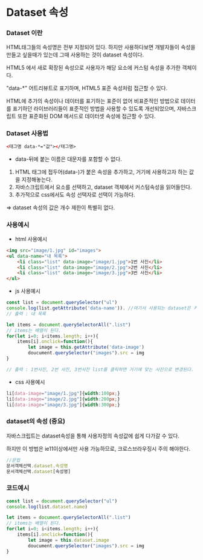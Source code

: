 # Dataset 속성

### Dataset 이란

HTML태그들의 속성명은 전부 지정되어 있다. 하지만 사용하다보면 개발자들이 속성을 만들고 싶을때가 있는데 그때 사용하는 것이 dataset 속성이다.

HTML5 에서 새로 확장된 속성으로 사용자가 해당 요소에 커스텀 속성을 추가한 객체이다.

"data-*" 어트리뷰트로 표기하며, HTML5 표준 속성처럼 접근할 수 있다.

HTML에 추가의 속성이나 데이터를 표기하는 표준이 없어 비표준적인 방법으로 데이터를 표기하던 라이브러리들이 표준적인 방법을 사용할 수 있도록 개선되었으며, 자바스크립트 또한 표준화된 DOM 메서드로 데이터셋 속성에 접근할 수 있다.

### Da**taset 사용법**

```html
<태그명 data-*="값"></태그명>
```

- data-뒤에 붙는 이름은 대문자를 포함할 수 없다.
1. HTML 태그에 접두어(data-)가 붙은 속성을 추가하고, 거기에 사용하고자 하는 값을 지정해놓는다.
2. 자바스크립트에서 요소를 선택하고, dataset 객체에서 커스텀속성을 읽어들인다.
3. 추가적으로 css에서도 속성 선택자로 선택이 가능하다.

=> dataset 속성의 값은 개수 제한이 특별히 없다.

### 사용예시

- html 사용예시

```html
<img src="image/1.jpg" id="images">
<ul data-name="내 목록">
	<li class="list" data-image="image/1.jpg">1번 사진</li>
	<li class="list" data-image="image/2.jpg">2번 사진</li>
	<li class="list" data-image="image/3.jpg">3번 사진</li>
</ul>
```

- js 사용예시

```jsx
const list = document.querySelector("ul")
console.log(list.getAttribute('data-name')). //여기서 사용되는 dataset은 커스텀 속성을 모아놓은 객체이다.
// 출력 : 내 목록
```

```jsx
let items = document.querySelectorAll(".list")
// items는 배열이 된다.
for(let i=0; i<items.length; i++){
	items[i].onclick=function(){
		let image = this.getAttribute('data-image')
		doucument.querySelector("images").src = img
}

// 출력 : 1번사진, 2번 사진, 3번사진 list를 클릭하면 거기에 맞는 사진으로 변경된다.
```

- css 사용예시

```css
li[data-image="image/1.jpg"]{width:100px;}
li[data-image="image/2.jpg"]{width:200px;}
li[data-image="image/3.jpg"]{width:300px;}
```

### dataset의 속성 (중요)

자바스크립트는 dataset속성을 통해 사용자정의 속성값에 쉽게 다가갈 수 있다.

하지만 이 방법은 ie11이상에서만 사용 가능하므로, 크로스브라우징시 주의 해야한다.

```jsx
//문법
문서객체선택.dataset.속성명
문서객체선택.dataset[속성명]
```

### 코드예시

```jsx
const list = document.querySelector("ul")
console.log(list.dataset.name)

let items = document.querySelectorAll(".list")
// items는 배열이 된다.
for(let i=0; i<items.length; i++){
	items[i].onclick=function(){
		let image = this.dataset.image
		doucument.querySelector("images").src = img
}
```